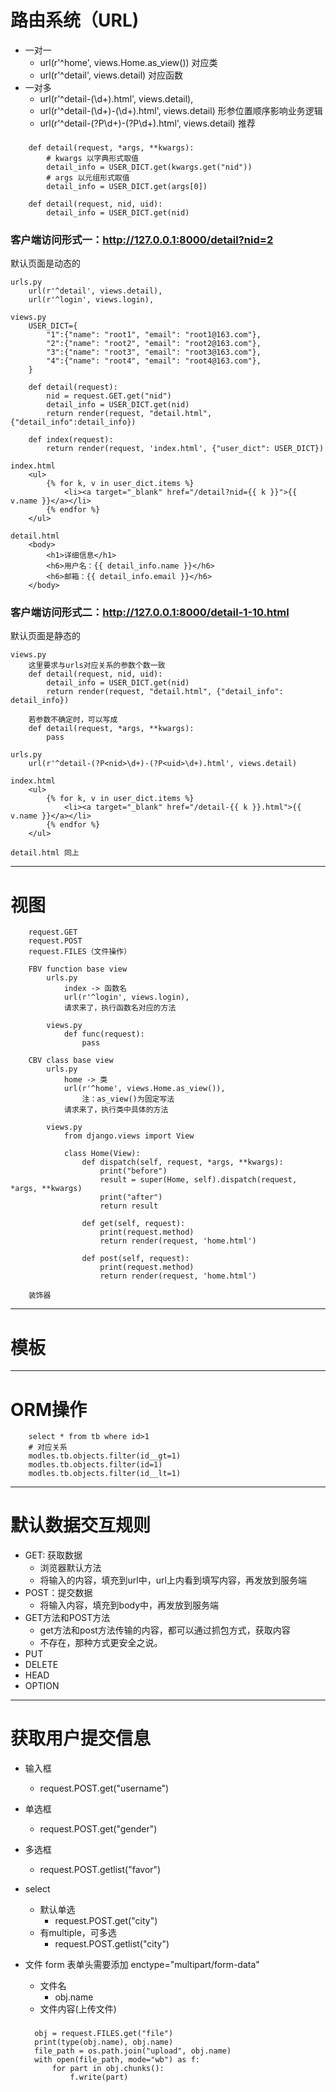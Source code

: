 # 路由系统（URL) #
- 一对一
	- url(r'^home', views.Home.as_view()) 对应类
	- url(r'^detail', views.detail) 对应函数
- 一对多
	- url(r'^detail-(\d+).html', views.detail),
	- url(r'^detail-(\d+)-(\d+).html', views.detail) 形参位置顺序影响业务逻辑
	- url(r'^detail-(?P<nid>\d+)-(?P<uid>\d+).html', views.detail) 推荐
###		
		def detail(request, *args, **kwargs):
			# kwargs 以字典形式取值
    		detail_info = USER_DICT.get(kwargs.get("nid"))
			# args 以元组形式取值
    		detail_info = USER_DICT.get(args[0])
			
		def detail(request, nid, uid):
    		detail_info = USER_DICT.get(nid)			

### 客户端访问形式一：http://127.0.0.1:8000/detail?nid=2
默认页面是动态的	
		
	urls.py
		url(r'^detail', views.detail),
		url(r'^login', views.login),
	
	views.py
		USER_DICT={
		    "1":{"name": "root1", "email": "root1@163.com"},
		    "2":{"name": "root2", "email": "root2@163.com"},
		    "3":{"name": "root3", "email": "root3@163.com"},
		    "4":{"name": "root4", "email": "root4@163.com"},
		}
		
		def detail(request):
		    nid = request.GET.get("nid")
		    detail_info = USER_DICT.get(nid)
		    return render(request, "detail.html", 	{"detail_info":detail_info})
	
		def index(request):
			return render(request, 'index.html', {"user_dict": USER_DICT})
	
	index.html
		<ul>
	        {% for k, v in user_dict.items %}
	            <li><a target="_blank" href="/detail?nid={{ k }}">{{ v.name }}</a></li>
	        {% endfor %}
	    </ul>
	
	detail.html
		<body>
		    <h1>详细信息</h1>
		    <h6>用户名：{{ detail_info.name }}</h6>
		    <h6>邮箱：{{ detail_info.email }}</h6>
		</body>

### 客户端访问形式二：http://127.0.0.1:8000/detail-1-10.html
默认页面是静态的

	views.py
		这里要求与urls对应关系的参数个数一致
		def detail(request, nid, uid):
		    detail_info = USER_DICT.get(nid)
		    return render(request, "detail.html", {"detail_info": detail_info})

		若参数不确定时，可以写成
		def detail(request, *args, **kwargs):
    		pass
	
	urls.py
		url(r'^detail-(?P<nid>\d+)-(?P<uid>\d+).html', views.detail)
	
	index.html
		<ul>
	        {% for k, v in user_dict.items %}
	            <li><a target="_blank" href="/detail-{{ k }}.html">{{ v.name }}</a></li>
	        {% endfor %}
    	</ul>	

	detail.html 同上			

	
		
----------	
# 视图 #
		request.GET
		request.POST
		request.FILES（文件操作）
		
		FBV function base view
			urls.py 
				index -> 函数名
				url(r'^login', views.login),
				请求来了，执行函数名对应的方法

			views.py
				def func(request):
					pass

		CBV	class base view
			urls.py 
				home -> 类
				url(r'^home', views.Home.as_view()),
					注：as_view()为固定写法
				请求来了，执行类中具体的方法
			
			views.py
				from django.views import View

				class Home(View):
				    def dispatch(self, request, *args, **kwargs):
				        print("before")
				        result = super(Home, self).dispatch(request, *args, **kwargs)
				        print("after")
				        return result
				
				    def get(self, request):
				        print(request.method)
				        return render(request, 'home.html')
				
				    def post(self, request):
				        print(request.method)
				        return render(request, 'home.html')
		
		装饰器



----------	
# 模板 #
	

----------
# ORM操作 #
		select * from tb where id>1
		# 对应关系
		modles.tb.objects.filter(id__gt=1)
		modles.tb.objects.filter(id=1)
		modles.tb.objects.filter(id__lt=1)

----------
# 默认数据交互规则 #
- GET: 获取数据
	- 浏览器默认方法
	- 将输入的内容，填充到url中，url上内看到填写内容，再发放到服务端
- POST：提交数据
	- 将输入内容，填充到body中，再发放到服务端
- GET方法和POST方法
	- get方法和post方法传输的内容，都可以通过抓包方式，获取内容
    - 不存在，那种方式更安全之说。
- PUT
- DELETE
- HEAD
- OPTION


----------
# 获取用户提交信息 #

- 输入框
	- request.POST.get("username")

- 单选框
	- request.POST.get("gender")

- 多选框
	- request.POST.getlist("favor")
- select
	- 默认单选
		- request.POST.get("city")
	- 有multiple，可多选
		- request.POST.getlist("city")
- 文件
form 表单头需要添加 enctype="multipart/form-data"
	- 文件名
		- obj.name
	- 文件内容(上传文件)
	### 
		obj = request.FILES.get("file")		
        print(type(obj.name), obj.name)
        file_path = os.path.join("upload", obj.name)
        with open(file_path, mode="wb") as f:
            for part in obj.chunks():
                f.write(part)



